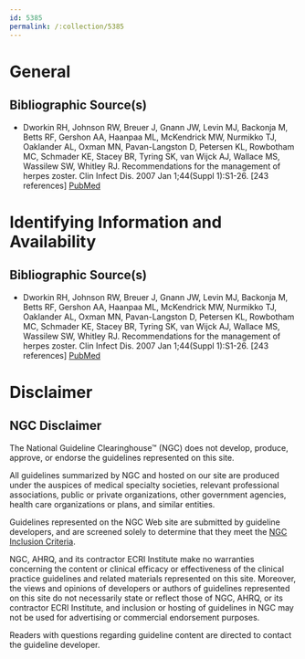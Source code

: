 ```yaml
---
id: 5385
permalink: /:collection/5385
---
```


# General

## Bibliographic Source(s)

- Dworkin RH, Johnson RW, Breuer J, Gnann JW, Levin MJ, Backonja M, Betts RF, Gershon AA, Haanpaa ML, McKendrick MW, Nurmikko TJ, Oaklander AL, Oxman MN, Pavan-Langston D, Petersen KL, Rowbotham MC, Schmader KE, Stacey BR, Tyring SK, van Wijck AJ, Wallace MS, Wassilew SW, Whitley RJ. Recommendations for the management of herpes zoster. Clin Infect Dis. 2007 Jan 1;44(Suppl 1):S1-26. [243 references] [ PubMed ](http://www.ncbi.nlm.nih.gov/entrez/query.fcgi?cmd=Retrieve&db=pubmed&dopt=Abstract&list_uids=17143845)

# Identifying Information and Availability

## Bibliographic Source(s)

- Dworkin RH, Johnson RW, Breuer J, Gnann JW, Levin MJ, Backonja M, Betts RF, Gershon AA, Haanpaa ML, McKendrick MW, Nurmikko TJ, Oaklander AL, Oxman MN, Pavan-Langston D, Petersen KL, Rowbotham MC, Schmader KE, Stacey BR, Tyring SK, van Wijck AJ, Wallace MS, Wassilew SW, Whitley RJ. Recommendations for the management of herpes zoster. Clin Infect Dis. 2007 Jan 1;44(Suppl 1):S1-26. [243 references] [ PubMed ](http://www.ncbi.nlm.nih.gov/entrez/query.fcgi?cmd=Retrieve&db=pubmed&dopt=Abstract&list_uids=17143845)

# Disclaimer

## NGC Disclaimer

The National Guideline Clearinghouse™ (NGC) does not develop, produce, approve, or endorse the guidelines represented on this site.

All guidelines summarized by NGC and hosted on our site are produced under the auspices of medical specialty societies, relevant professional associations, public or private organizations, other government agencies, health care organizations or plans, and similar entities.

Guidelines represented on the NGC Web site are submitted by guideline developers, and are screened solely to determine that they meet the [NGC Inclusion Criteria](/help-and-about/summaries/inclusion-criteria).

NGC, AHRQ, and its contractor ECRI Institute make no warranties concerning the content or clinical efficacy or effectiveness of the clinical practice guidelines and related materials represented on this site. Moreover, the views and opinions of developers or authors of guidelines represented on this site do not necessarily state or reflect those of NGC, AHRQ, or its contractor ECRI Institute, and inclusion or hosting of guidelines in NGC may not be used for advertising or commercial endorsement purposes.

Readers with questions regarding guideline content are directed to contact the guideline developer.

